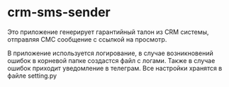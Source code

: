 # crm-sms-sender
Это приложение генерирует гарантийный талон из CRM системы, отправляя СМС сообщение с ссылкой на просмотр.

В приложение используется логирование, в случае возникновений ошибок в корневой папке создастся файл с логами. Также в случае ошибок приходит уведомление в телеграм. Все настройки хранятся в файле setting.py

 